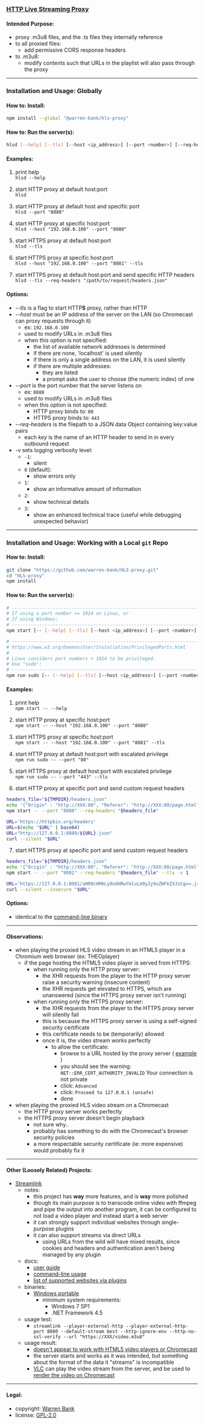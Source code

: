 ### [HTTP Live Streaming Proxy](https://github.com/warren-bank/HLS-proxy)

#### Intended Purpose:

* proxy .m3u8 files, and the .ts files they internally reference
* to all proxied files:
  * add permissive CORS response headers
* to .m3u8:
  * modify contents such that URLs in the playlist will also pass through the proxy

- - - -

### Installation and Usage: Globally

#### How to: Install:

```bash
npm install --global "@warren-bank/hls-proxy"
```

#### How to: Run the server(s):

```bash
hlsd [--help] [--tls] [--host <ip_address>] [--port <number>] [--req-headers <filepath>] [-v <number>]
```

#### Examples:

1. print help<br>
  `hlsd --help`

2. start HTTP proxy at default host:port<br>
  `hlsd`

3. start HTTP proxy at default host and specific port<br>
  `hlsd --port "8080"`

4. start HTTP proxy at specific host:port<br>
  `hlsd --host "192.168.0.100" --port "8080"`

5. start HTTPS proxy at default host:port<br>
  `hlsd --tls`

6. start HTTPS proxy at specific host:port<br>
  `hlsd --host "192.168.0.100" --port "8081" --tls`

7. start HTTPS proxy at default host:port and send specific HTTP headers<br>
  `hlsd --tls --req-headers "/path/to/request/headers.json"`

#### Options:

* _--tls_ is a flag to start HTTP**S** proxy, rather than HTTP
* _--host_ must be an IP address of the server on the LAN (so Chromecast can proxy requests through it)
  * ex: `192.168.0.100`
  * used to modify URLs in .m3u8 files
  * when this option is not specified:
    * the list of available network addresses is determined
    * if there are none, 'localhost' is used silently
    * if there is only a single address on the LAN, it is used silently
    * if there are multiple addresses:
      * they are listed
      * a prompt asks the user to choose (the numeric index) of one
* _--port_ is the port number that the server listens on
  * ex: `8080`
  * used to modify URLs in .m3u8 files
  * when this option is not specified:
    * HTTP proxy binds to: `80`
    * HTTPS proxy binds to: `443`
* _--req-headers_ is the filepath to a JSON data Object containing key:value pairs
  * each _key_ is the name of an HTTP header to send in in every outbound request
* _-v_ sets logging verbosity level:
  * `-1`:
    * silent
  * `0` (default):
    * show errors only
  * `1`:
    * show an informative amount of information
  * `2`:
    * show technical details
  * `3`:
    * show an enhanced technical trace (useful while debugging unexpected behavior)

- - - -

### Installation and Usage: Working with a Local `git` Repo

#### How to: Install:

```bash
git clone "https://github.com/warren-bank/HLS-proxy.git"
cd "HLS-proxy"
npm install
```

#### How to: Run the server(s):

```bash
# ----------------------------------------------------------------------
# If using a port number >= 1024 on Linux, or
# If using Windows:
# ----------------------------------------------------------------------
npm start [-- [--help] [--tls] [--host <ip_address>] [--port <number>] [--req-headers <filepath>] [-v <number>] ]

# ----------------------------------------------------------------------
# https://www.w3.org/Daemon/User/Installation/PrivilegedPorts.html
#
# Linux considers port numbers < 1024 to be privileged.
# Use "sudo":
# ----------------------------------------------------------------------
npm run sudo [-- [--help] [--tls] [--host <ip_address>] [--port <number>] [--req-headers <filepath>] [-v <number>] ]
```

#### Examples:

1. print help<br>
  `npm start -- --help`

2. start HTTP proxy at specific host:port<br>
  `npm start -- --host "192.168.0.100" --port "8080"`

3. start HTTPS proxy at specific host:port<br>
  `npm start -- --host "192.168.0.100" --port "8081" --tls`

4. start HTTP proxy at default host:port with escalated privilege<br>
  `npm run sudo -- --port "80"`

5. start HTTPS proxy at default host:port with escalated privilege<br>
  `npm run sudo -- --port "443" --tls`

6. start HTTP proxy at specific port and send custom request headers<br>
  ```bash
headers_file="${TMPDIR}/headers.json"
echo '{"Origin" : "http://XXX:80", "Referer": "http://XXX:80/page.html"}' > "$headers_file"
npm start -- --port "8080" --req-headers "$headers_file"

URL='https://httpbin.org/headers'
URL=$(echo "$URL" | base64)
URL="http://127.0.0.1:8080/${URL}.json"
curl --silent "$URL"
```

7. start HTTPS proxy at specific port and send custom request headers<br>
  ```bash
headers_file="${TMPDIR}/headers.json"
echo '{"Origin" : "http://XXX:80", "Referer": "http://XXX:80/page.html"}' > "$headers_file"
npm start -- --port "8081" --req-headers "$headers_file" --tls -v 1

URL='https://127.0.0.1:8081/aHR0cHM6Ly9odHRwYmluLm9yZy9oZWFkZXJzCg==.json'
curl --silent --insecure "$URL"
```

#### Options:

* identical to the [command-line binary](#installation-and-usage-globally)

- - - -

#### Observations:

* when playing the proxied HLS video stream in an HTML5 player in a Chromium web browser (ex: THEOplayer)
  * if the page hosting the HTML5 video player is served from HTTPS:
    * when running only the HTTP proxy server:
      * the XHR requests from the player to the HTTP proxy server raise a security warning (insecure content)
      * the XHR requests get elevated to HTTPS, which are unanswered (since the HTTPS proxy server isn't running)
    * when running only the HTTPS proxy server:
      * the XHR requests from the player to the HTTPS proxy server will silently fail
      * this is because the HTTPS proxy server is using a self-signed security certificate
      * this certificate needs to be (temporarily) allowed
      * once it is, the video stream works perfectly
        * to allow the certificate:
          * browse to a URL hosted by the proxy server ( [example](https://127.0.0.1:443/aHR0cHM6Ly9naXRodWIuY29tL3dhcnJlbi1iYW5rL0hMUy1wcm94eS9yYXcvbWFzdGVyL3BhY2thZ2UuanNvbg==.json) )
          * you should see the warning: `NET::ERR_CERT_AUTHORITY_INVALID` Your connection is not private
          * click: `Advanced`
          * click: `Proceed to 127.0.0.1 (unsafe)`
          * done
* when playing the proxied HLS video stream on a Chromecast
  * the HTTP proxy server works perfectly
  * the HTTPS proxy server doesn't begin playback
    * not sure why..
    * probably has something to do with the Chromecast's browser security policies
    * a more respectable security certificate (ie: more expensive) would probably fix it

- - - -

#### Other (Loosely Related) Projects:

* [Streamlink](https://github.com/streamlink/streamlink)
  * notes:
    * this project has __way__ more features, and is __way__ more polished
    * though its main purpose is to transcode online video with ffmpeg and pipe the output into another program, it can be configured to not load a video player and instead start a web server
    * it can strongly support individual websites through single-purpose plugins
    * it can also support streams via direct URLs
      * using URLs from the wild will have mixed results, since cookies and headers and authentication aren't being managed by any plugin
  * docs:
    * [user guide](https://streamlink.github.io/#user-guide)
    * [command-line usage](https://streamlink.github.io/cli.html#command-line-usage)
    * [list of supported websites via plugins](https://streamlink.github.io/plugin_matrix.html)
  * binaries:
    * [Windows portable](https://github.com/streamlink/streamlink-portable/releases)
      * minimum system requirements:
        * Windows 7 SP1
        * .NET Framework 4.5
  * usage test:
    * `streamlink --player-external-http --player-external-http-port 8080 --default-stream best --http-ignore-env --http-no-ssl-verify --url "https://XXX/video.m3u8"`
  * usage result:
    * [doesn't appear to work with HTML5 video players or Chromecast](https://github.com/streamlink/streamlink/issues/1704#issuecomment-413661578)
    * the server starts and works as it was intended, but something about the format of the data it "streams" is incompatible
    * [VLC](https://portableapps.com/apps/music_video/vlc_portable) can play the video stream from the server, and be used to [render the video on Chromecast](https://github.com/warren-bank/HLS-proxy/blob/master/.related/.streamlink-recipes/notes.txt)

- - - -

#### Legal:

* copyright: [Warren Bank](https://github.com/warren-bank)
* license: [GPL-2.0](https://www.gnu.org/licenses/old-licenses/gpl-2.0.txt)
